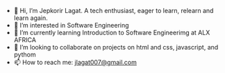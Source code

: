 - 👋 Hi, I’m Jepkorir Lagat. A tech enthusiast, eager to learn, relearn and learn again.
- 👀 I’m interested in Software Engineering
- 🌱 I’m currently learning Introduction to Software Engineerimg at ALX AFRICA  
- 💞️ I’m looking to collaborate on projects on html and css, javascript, and pythom
- 📫 How to reach me: jlagat007@gmail.com

<!---
Jepkor1r/Jepkor1r is a ✨ special ✨ repository because its `README.md` (this file) appears on your GitHub profile.
You can click the Preview link to take a look at your changes.
--->
